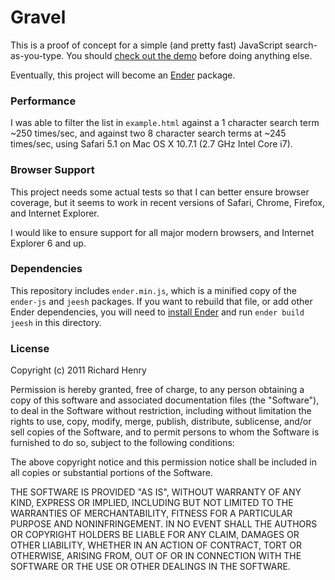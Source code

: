 # Gravel

This is a proof of concept for a simple (and pretty fast) JavaScript search-as-you-type. You should [check out the demo](http://richardhenry.github.com/gravel/example.html) before doing anything else.

Eventually, this project will become an [Ender](http://ender.no.de/) package.

### Performance

I was able to filter the list in `example.html` against a 1 character search term ~250 times/sec, and against two 8 character search terms at ~245 times/sec, using Safari 5.1 on Mac OS X 10.7.1 (2.7 GHz Intel Core i7).

### Browser Support

This project needs some actual tests so that I can better ensure browser coverage, but it seems to work in recent versions of Safari, Chrome, Firefox, and Internet Explorer.

I would like to ensure support for all major modern browsers, and Internet Explorer 6 and up.

### Dependencies

This repository includes `ender.min.js`, which is a minified copy of the `ender-js` and `jeesh` packages. If you want to rebuild that file, or add other Ender dependencies, you will need to [install Ender](http://ender.no.de/) and run `ender build jeesh` in this directory.

### License

Copyright (c) 2011 Richard Henry

Permission is hereby granted, free of charge, to any person obtaining
a copy of this software and associated documentation files (the
"Software"), to deal in the Software without restriction, including
without limitation the rights to use, copy, modify, merge, publish,
distribute, sublicense, and/or sell copies of the Software, and to
permit persons to whom the Software is furnished to do so, subject to
the following conditions:

The above copyright notice and this permission notice shall be
included in all copies or substantial portions of the Software.

THE SOFTWARE IS PROVIDED "AS IS", WITHOUT WARRANTY OF ANY KIND,
EXPRESS OR IMPLIED, INCLUDING BUT NOT LIMITED TO THE WARRANTIES OF
MERCHANTABILITY, FITNESS FOR A PARTICULAR PURPOSE AND
NONINFRINGEMENT. IN NO EVENT SHALL THE AUTHORS OR COPYRIGHT HOLDERS BE
LIABLE FOR ANY CLAIM, DAMAGES OR OTHER LIABILITY, WHETHER IN AN ACTION
OF CONTRACT, TORT OR OTHERWISE, ARISING FROM, OUT OF OR IN CONNECTION
WITH THE SOFTWARE OR THE USE OR OTHER DEALINGS IN THE SOFTWARE.